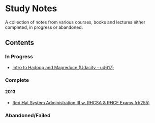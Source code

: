 # Study Notes

A collection of notes from various courses, books and lectures either completed, in progress or abandoned.

## Contents

### In Progress

* [Intro to Hadoop and Mapreduce (Udacity - ud617)](./ud617-intro-to-hadoop-and-mapreduce)

### Complete

#### 2013

* [Red Hat System Administration III w. RHCSA & RHCE Exams (rh255)](./rh255-redhat-system-administrator-3)

### Abandoned/Failed
